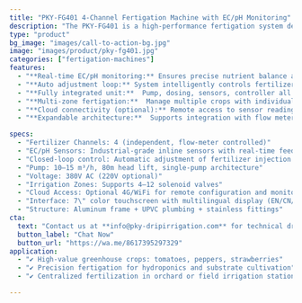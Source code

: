 ```yaml
---
title: "PKY-FG401 4-Channel Fertigation Machine with EC/pH Monitoring"
description: "The PKY-FG401 is a high-performance fertigation system designed with 4 independent fertilizer injection channels and integrated EC/pH sensor control. It combines a single high-pressure water pump with automatic nutrient mixing, real-time monitoring, and remote management. Suitable for large-scale greenhouses and precision agriculture zones."
type: "product"
bg_image: "images/call-to-action-bg.jpg"
image: "images/product/pky-fg401.jpg"
categories: ["fertigation-machines"]
features:
  - "**Real-time EC/pH monitoring:** Ensures precise nutrient balance and prevents over/under-fertilization"
  - "**Auto adjustment loop:** System intelligently controls fertilizer channels to maintain target EC/pH" 
  - "**Fully integrated unit:**  Pump, dosing, sensors, controller all in one compact frame"
  - "**Multi-zone fertigation:**  Manage multiple crops with individual schedules" 
  - "**Cloud connectivity (optional):** Remote access to sensor readings, alarm notifications, and control interface" 
  - "**Expandable architecture:**  Supports integration with flow meters, soil sensors, or weather stations" 

specs:
  - "Fertilizer Channels: 4 (independent, flow-meter controlled)"
  - "EC/pH Sensors: Industrial-grade inline sensors with real-time feedback"
  - "Closed-loop control: Automatic adjustment of fertilizer injection based on EC/pH setpoints"
  - "Pump: 10–15 m³/h, 80m head lift, single-pump architecture"
  - "Voltage: 380V AC (220V optional)"
  - "Irrigation Zones: Supports 4–12 solenoid valves"
  - "Cloud Access: Optional 4G/WiFi for remote configuration and monitoring"
  - "Interface: 7\" color touchscreen with multilingual display (EN/CN/AR)"
  - "Structure: Aluminum frame + UPVC plumbing + stainless fittings"
cta: 
  text: "Contact us at **info@pky-dripirrigation.com** for technical drawings, quotes, or integration advice."
  button_label: "Chat Now"
  button_url: "https://wa.me/8617395297329" 
application: 
  - "✔ High-value greenhouse crops: tomatoes, peppers, strawberries"
  - "✔ Precision fertigation for hydroponics and substrate cultivation"
  - "✔ Centralized fertilization in orchard or field irrigation stations"

---
```

